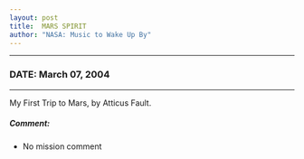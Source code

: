```yaml
---
layout: post
title:  MARS SPIRIT
author: "NASA: Music to Wake Up By"
---
```


----
### DATE: March 07, 2004
----
My First Trip to Mars, by Atticus Fault.

##### Comment:
* No mission comment
